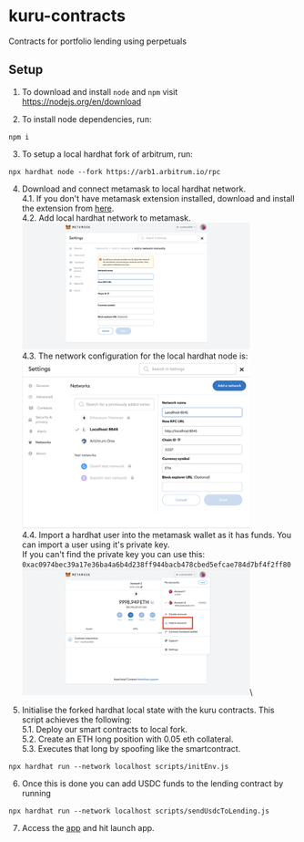 # kuru-contracts
Contracts for portfolio lending using perpetuals

## Setup
1. To download and install `node` and `npm` visit https://nodejs.org/en/download

2. To install node dependencies, run:
```
npm i
```

3. To setup a local hardhat fork of arbitrum, run:
```
npx hardhat node --fork https://arb1.arbitrum.io/rpc
```

4. Download and connect metamask to local hardhat network.\
4.1. If you don't have metamask extension installed, download and install the extension from [here](https://metamask.io/download/).\
4.2. Add local hardhat network to metamask.\
<img src="images/metamaskAddNetwork.png" width="400">\
4.3. The network configuration for the local hardhat node is:\
<img src="images/networkConfig.png" width="400">\
4.4. Import a hardhat user into the metamask wallet as it has funds. You can import a user using it's private key.\
If you can't find the private key you can use this: `0xac0974bec39a17e36ba4a6b4d238ff944bacb478cbed5efcae784d7bf4f2ff80`
<img src="images/importAccount.png" width="400">\

5. Initialise the forked hardhat local state with the kuru contracts. This script achieves the following:\
5.1. Deploy our smart contracts to local fork. \
5.2. Create an ETH long position with 0.05 eth collateral. \
5.3. Executes that long by spoofing like the smartcontract.
```
npx hardhat run --network localhost scripts/initEnv.js
```

6. Once this is done you can add USDC funds to the lending contract by running
```
npx hardhat run --network localhost scripts/sendUsdcToLending.js
```

7. Access the [app](https://kuru.app/) and hit launch app.
